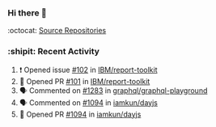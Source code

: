 ### Hi there 👋

:octocat: [Source Repositories](https://github.com/CatsMiaow?tab=repositories&type=source)

### :shipit: Recent Activity
<!--START_SECTION:activity-->
1. ❗️ Opened issue [#102](https://github.com/IBM/report-toolkit/issues/102) in [IBM/report-toolkit](https://github.com/IBM/report-toolkit)
2. 💪 Opened PR [#101](https://github.com/IBM/report-toolkit/pull/101) in [IBM/report-toolkit](https://github.com/IBM/report-toolkit)
3. 🗣 Commented on [#1283](https://github.com/graphql/graphql-playground/issues/1283) in [graphql/graphql-playground](https://github.com/graphql/graphql-playground)
4. 🗣 Commented on [#1094](https://github.com/iamkun/dayjs/issues/1094) in [iamkun/dayjs](https://github.com/iamkun/dayjs)
5. 💪 Opened PR [#1094](https://github.com/iamkun/dayjs/pull/1094) in [iamkun/dayjs](https://github.com/iamkun/dayjs)
<!--END_SECTION:activity-->

<!--
**CatsMiaow/CatsMiaow** is a ✨ _special_ ✨ repository because its `README.md` (this file) appears on your GitHub profile.

Here are some ideas to get you started:

- 🔭 I’m currently working on ...
- 🌱 I’m currently learning ...
- 👯 I’m looking to collaborate on ...
- 🤔 I’m looking for help with ...
- 💬 Ask me about ...
- 📫 How to reach me: ...
- 😄 Pronouns: ...
- ⚡ Fun fact: ...
-->
